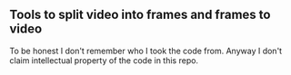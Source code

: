## Tools to split video into frames and frames to video

To be honest I don't remember who I took the code from.
Anyway I don't claim intellectual property of the code in this repo.
